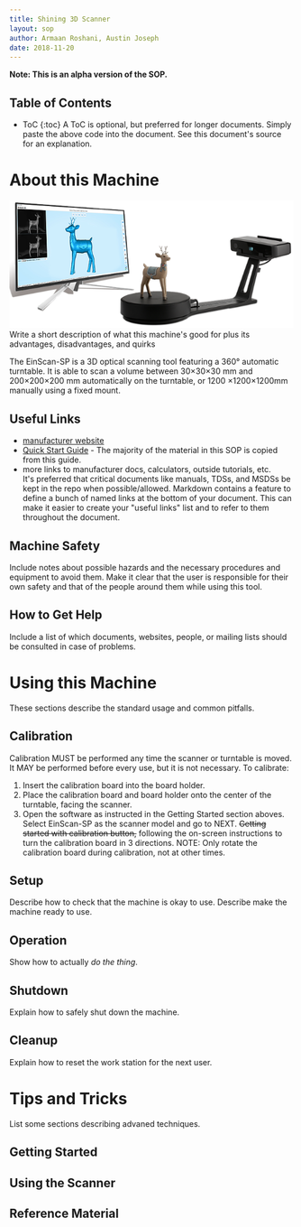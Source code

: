```yaml
---
title: Shining 3D Scanner
layout: sop
author: Armaan Roshani, Austin Joseph
date: 2018-11-20
---
```


**Note: This is an alpha version of the SOP.**

## Table of Contents
<!-- {:.no_toc} -->
* ToC
{:toc}
A ToC is optional, but preferred for longer documents.
Simply paste the above code into the document.
See this document's source for an explanation.


# About this Machine
![picture of the machine](img/shining_3D_image_1.png)
Write a short description of what this machine's good for plus its advantages, disadvantages, and quirks

The EinScan-SP is a 3D optical scanning tool featuring a 360° automatic turntable.
It is able to scan a volume between 30×30×30 mm and 200×200×200 mm automatically on the turntable, 
or 1200 ×1200×1200mm manually using a fixed mount.

## Useful Links
- [manufacturer website](https://www.einscan.com/einscan-se-sp)
- [Quick Start Guide] - The majority of the material in this SOP is copied from this guide.
- more links to manufacturer docs, calculators, outside tutorials, etc.  
It's preferred that critical documents like manuals, TDSs, and MSDSs be kept in the repo when possible/allowed.
Markdown contains a feature to define a bunch of named links at the bottom of your document.
This can make it easier to create your "useful links" list and to refer to them throughout the document.

## Machine Safety
Include notes about possible hazards and the necessary procedures and equipment to avoid them.
Make it clear that the user is responsible for their own safety 
and that of the people around them while using this tool.

## How to Get Help
Include a list of which documents, websites, people, or mailing lists should be consulted in case of problems.

# Using this Machine
These sections describe the standard usage and common pitfalls.

## Calibration

Calibration MUST be performed any time the scanner or turntable is moved. It MAY be performed before every use, but it is not necessary. To calibrate:
1. Insert the calibration board into the board holder.
2. Place the calibration board and board holder onto the center of the turntable, facing the scanner.
3. Open the software as instructed in the Getting Started section aboves. Select EinScan-SP as the scanner model and go to NEXT. ~~Getting started with calibration button,~~ following the on-screen instructions to turn the calibration board in 3 directions. 
NOTE: Only rotate the calibration board during calibration, not at other times.

## Setup
Describe how to check that the machine is okay to use.
Describe make the machine ready to use.

## Operation
Show how to actually *do the thing*.

## Shutdown
Explain how to safely shut down the machine.

## Cleanup
Explain how to reset the work station for the next user.

# Tips and Tricks
List some sections describing advaned techniques.

## Getting Started

## Using the Scanner

## Reference Material

[Quick Start Guide]: EinScan-SP-Quick-Guide-compressed.pdf
